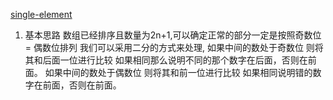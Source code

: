 [single-element](https://leetcode.com/problems/single-element-in-a-sorted-array/)
1. 基本思路
数组已经排序且数量为2n+1,可以确定正常的部分一定是按照奇数位 = 偶数位排列
我们可以采用二分的方式来处理,
如果中间的数处于奇数位 则将其和后面一位进行比较 如果相同那么说明不同的那个数字在后面，否则在前面。
如果中间的数处于偶数位 则将其和前一位进行比较 如果相同说明错的数字在前面，否则在前面。
